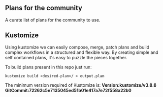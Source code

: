 ## Plans for the community

A curate list of plans for the community to use.

## Kustomize

Using kustomize we can easily compose, merge, patch plans and build complex workflows in a structured and flexible way.
By creating simple and self contained plans, it's easy to puzzle the pieces together.

To build plans present in this repo just run:

    kustomize build <desired-plan>/ > output.plan
    
The minimum version required of Kustomize is: **Version:kustomize/v3.8.8 GitCommit:72262c5e7135045ed51b01e417a7e72f558a22b0**
